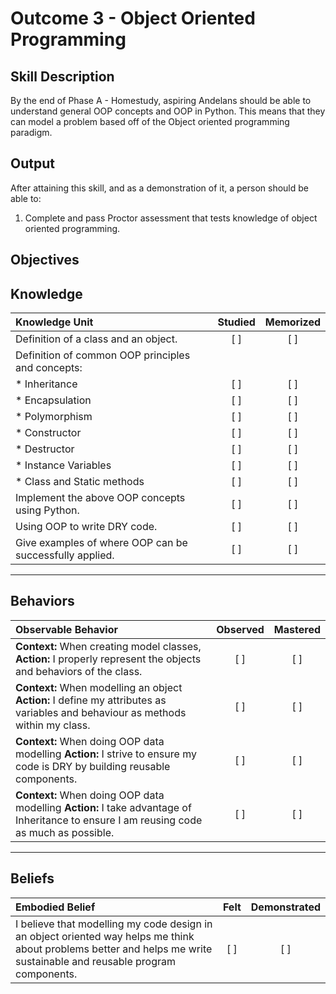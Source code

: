 # Outcome 3 - Object Oriented Programming

**Skill Description**
----------
By the end of Phase A - Homestudy, aspiring Andelans should be able to understand general OOP concepts and OOP in Python. This means that they can model a problem based off of the Object oriented programming paradigm.


**Output**
----------
After attaining this skill, and as a demonstration of it, a person should be able to:

1. Complete and pass Proctor assessment that tests knowledge of object oriented programming.


**Objectives**
----------

## **Knowledge**


| Knowledge Unit   |      Studied      | Memorized |
|:-------------|:------------------:|:--------:|
| Definition of a class and an object. | [ ] | [ ]  |
| Definition of common OOP principles and concepts: | | |
| * Inheritance | [ ] | [ ]  |
| * Encapsulation    | [ ] | [ ]  |
| * Polymorphism      | [ ] | [ ]  |
| * Constructor      | [ ] | [ ]  |
| * Destructor | [ ] | [ ]  |
| * Instance Variables | [ ] | [ ]  |
| * Class and Static methods | [ ] | [ ]  |
| Implement the above OOP concepts using Python. | [ ] | [ ]  |
| Using OOP to write DRY code. | [ ] | [ ]  |
| Give examples of where OOP can be successfully applied. | [ ] | [ ]  |




----------


## **Behaviors**


| Observable Behavior   |      Observed      | Mastered |
|:-------------|:------------------:|:--------:|
| **Context:** When creating model classes, **Action:** I properly represent the objects and behaviors of the class. | [ ] | [ ]  |
| **Context:** When modelling an object **Action:** I define my attributes as variables and behaviour as methods within my class. |   [ ]   |   [ ]  |
| **Context:** When doing OOP data modelling **Action:** I strive to ensure my code is DRY by building reusable components. |   [ ]   |   [ ]  |
| **Context:** When doing OOP data modelling **Action:** I take advantage of Inheritance to ensure I am reusing code as much as possible. |   [ ]   |   [ ]  |



----------


## **Beliefs**


| Embodied Belief   |      Felt      | Demonstrated |
|:-------------|:------------------:|:--------:|
| I believe that modelling my code design in an object oriented way helps me think about problems better and helps me write sustainable and reusable program components. | [ ] | [ ]  |


